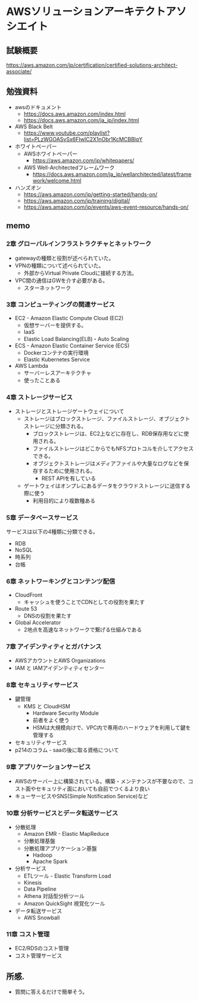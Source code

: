# AWSソリューションアーキテクトアソシエイト

## 試験概要
https://aws.amazon.com/jp/certification/certified-solutions-architect-associate/

## 勉強資料
* awsのドキュメント
    * https://docs.aws.amazon.com/index.html
    * https://docs.aws.amazon.com/ja_jp/index.html
* AWS Black Belt
    * https://www.youtube.com/playlist?list=PLzWGOASvSx6FIwIC2X1nObr1KcMCBBlqY
* ホワイトペーパー
    * AWSホワイトペーパー
        * https://aws.amazon.com/jp/whitepapers/
    * AWS Well-Architectedフレームワーク
        * https://docs.aws.amazon.com/ja_jp/wellarchitected/latest/framework/welcome.html
* ハンズオン
    * https://aws.amazon.com/jp/getting-started/hands-on/
    * https://aws.amazon.com/jp/training/digital/
    * https://aws.amazon.com/jp/events/aws-event-resource/hands-on/

## memo
### 2章 グローバルインフラストラクチャとネットワーク
* gatewayの種類と役割が述べられていた。
* VPNの種類について述べられていた。
    * 外部からVirtual Private Cloudに接続する方法。
* VPC間の通信はGWを介す必要がある。
    * スターネットワーク

### 3章 コンピューティングの関連サービス
* EC2 - Amazon Elastic Compute Cloud (EC2)
    * 仮想サーバーを提供する。
    * IaaS
    * Elastic Load Balancing(ELB)・Auto Scaling
* ECS - Amazon Elastic Container Service (ECS)
    * Dockerコンテナの実行環境
    * Elastic Kubernetes Service
* AWS Lambda
    * サーバーレスアーキテクチャ
    * 使ったことある


### 4章 ストレージサービス
* ストレージとストレージゲートウェイについて
    * ストレージはブロックストレージ、ファイルストレージ、オブジェクトストレージに分類される。
        * ブロックストレージは、EC2上などに存在し、RDB保存用などに使用される。
        * ファイルストレージはどこからでもNFSプロトコルを介してアクセスできる。
        * オブジェクトストレージはメディアファイルや大量なログなどを保存するために使用される。
            * REST APIを有している
    * ゲートウェイはオンプレにあるデータをクラウドストレージに送信する際に使う
        * 利用目的により複数種ある

### 5章 データベースサービス
サービスは以下の4種類に分類できる。
* RDB
* NoSQL
* 時系列
* 台帳

### 6章 ネットワーキングとコンテンツ配信
* CloudFront
    * キャッシュを使うことでCDNとしての役割を果たす
* Route 53
    * DNSの役割を果たす
* Global Accelerator
    * 2地点を高速なネットワークで繋げる仕組みである

### 7章 アイデンティティとガバナンス
* AWSアカウントとAWS Organizations
* IAM と IAMアイデンティティセンター

### 8章 セキュリティサービス
* 鍵管理
    * KMS と CloudHSM
        * Hardware Security Module
        * 前者をよく使う
        * HSMは大規模向けで、VPC内で専用のハードウェアを利用して鍵を管理する
* セキュリティサービス
* p214のコラム - saaの後に取る資格について


### 9章 アプリケーションサービス
* AWSのサーバー上に構築されている。構築・メンテナンスが不要なので、コスト面やセキュリティ面においても自前でつくるより良い
* キューサービスやSNS(Simple Notification Service)など

### 10章 分析サービスとデータ転送サービス
* 分散処理
    * Amazon EMR - Elastic MapReduce
    * 分散処理基盤
    * 分散処理アプリケーション基盤
        * Hadoop
        * Apache Spark
* 分析サービス
    * ETLツール - Elastic Transform Load
    * Kinesis
    * Data Pipeline
    * Athena 対話型分析ツール
    * Amazon QuickSight 視覚化ツール
* データ転送サービス
    * AWS Snowball

### 11章 コスト管理
* EC2/RDSのコスト管理
* コスト管理サービス

## 所感.
* 質問に答えるだけで簡単そう。


